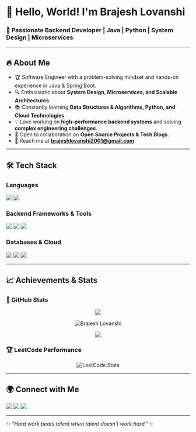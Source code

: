 # 👋 Hello, World! I'm Brajesh Lovanshi

### 🚀 Passionate Backend Developer | Java | Python | System Design | Microservices

---

## 🔥 About Me

- 🏆 Software Engineer with a problem-solving mindset and hands-on experience in Java & Spring Boot.
- 🔍 Enthusiastic about **System Design, Microservices, and Scalable Architectures**.
- 📚 Constantly learning **Data Structures & Algorithms, Python, and Cloud Technologies**.
- 💡 Love working on **high-performance backend systems** and solving **complex engineering challenges**.
- 🤝 Open to collaboration on **Open Source Projects & Tech Blogs**.
- 📧 Reach me at **[brajeshlovanshi2001@gmail.com](mailto:brajeshlovanshi2001@gmail.com)**

---

## 🛠️ Tech Stack

### **Languages**
<p align="left">
  <img src="https://img.shields.io/badge/Java-ED8B00?style=for-the-badge&logo=java&logoColor=white" />
  <img src="https://img.shields.io/badge/Python-3776AB?style=for-the-badge&logo=python&logoColor=white" />
</p>

### **Backend Frameworks & Tools**
<p align="left">
  <img src="https://img.shields.io/badge/Spring_Boot-6DB33F?style=for-the-badge&logo=spring-boot&logoColor=white" />
  <img src="https://img.shields.io/badge/Docker-2496ED?style=for-the-badge&logo=docker&logoColor=white" />
  <img src="https://img.shields.io/badge/Kubernetes-326CE5?style=for-the-badge&logo=kubernetes&logoColor=white" />
</p>

### **Databases & Cloud**
<p align="left">
  <img src="https://img.shields.io/badge/MySQL-4479A1?style=for-the-badge&logo=mysql&logoColor=white" />
  <img src="https://img.shields.io/badge/PostgreSQL-336791?style=for-the-badge&logo=postgresql&logoColor=white" />
  <img src="https://img.shields.io/badge/AWS-232F3E?style=for-the-badge&logo=amazon-aws&logoColor=white" />
</p>

---

## 📈 Achievements & Stats

### 🚀 GitHub Stats
<p align="center">
  <img src="https://github-readme-stats.vercel.app/api?username=br-lovanshi&show_icons=true&count_private=true&hide_border=true" />
</p>

<p align="center">
  <img src="https://github-readme-streak-stats.herokuapp.com/?user=br-lovanshi" alt="Brajesh Lovanshi" />
</p>

<p align="center">
  <img src="https://github-readme-stats.vercel.app/api/top-langs?username=br-lovanshi&show_icons=true&locale=en&layout=compact" />
</p>

### 🏆 LeetCode Performance
<p align="center">
  <img src="https://leetcard.jacoblin.cool/br-lovanshi?theme=dark&font=Montserrat&ext=contest" alt="LeetCode Stats" />
</p>

---

## 🌍 Connect with Me

<p align="left">
  <a href="mailto:brajeshlovanshi2001@gmail.com"><img src="https://img.shields.io/badge/Email-D14836?style=for-the-badge&logo=gmail&logoColor=white" /></a>
  <a href="https://www.linkedin.com/in/brajesh-lovanshi-2b274220a/"><img src="https://img.shields.io/badge/LinkedIn-0077B5?style=for-the-badge&logo=linkedin&logoColor=white" /></a>
  <a href="https://leetcode.com/br-lovanshi/"><img src="https://img.shields.io/badge/LeetCode-FFA116?style=for-the-badge&logo=leetcode&logoColor=white" /></a>
</p>

---

✨ *"Hard work beats talent when talent doesn't work hard."* ✨

